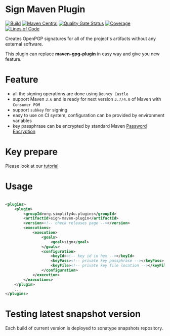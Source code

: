 # Sign Maven Plugin 
[![Build](https://github.com/s4u/sign-maven-plugin/workflows/Build/badge.svg)](https://github.com/s4u/sign-maven-plugin/actions?query=workflow%3ABuild)
[![Maven Central](https://maven-badges.herokuapp.com/maven-central/org.simplify4u.plugins/sign-maven-plugin/badge.svg)](https://maven-badges.herokuapp.com/maven-central/org.simplify4u.plugins/sign-maven-plugin)
[![Quality Gate Status](https://sonarcloud.io/api/project_badges/measure?project=org.simplify4u.plugins%3Asign-maven-plugin&metric=alert_status)](https://sonarcloud.io/dashboard?id=org.simplify4u.plugins%3Asign-maven-plugin)
[![Coverage](https://sonarcloud.io/api/project_badges/measure?project=org.simplify4u.plugins%3Asign-maven-plugin&metric=coverage)](https://sonarcloud.io/dashboard?id=org.simplify4u.plugins%3Asign-maven-plugin)
[![Lines of Code](https://sonarcloud.io/api/project_badges/measure?project=org.simplify4u.plugins%3Asign-maven-plugin&metric=ncloc)](https://sonarcloud.io/dashboard?id=org.simplify4u.plugins%3Asign-maven-plugin)

Creates OpenPGP signatures for all of the project's artifacts
without any external software.

This plugin can replace **maven-gpg-plugin** in easy way and give you new feature.

# Feature 

 - all the signing operations are done using `Bouncy Castle`
 - support Maven `3.6` and is ready for next version `3.7/4.0` of Maven  with `Consumer POM`
 - support `subkey` for signing
 - easy to use on CI system, configuration can be provided by environment variables
 - key passphrase can be encrypted by standard Maven [Password Encryption](https://maven.apache.org/guides/mini/guide-encryption.html)

# Key prepare
    
Please look at our [tutorial](src/site/markdown/key-prepare.md)

# Usage
```xml

<plugins>
    <plugin>
        <groupId>org.simplify4u.plugins</groupId>
        <artifactId>sign-maven-plugin</artifactId>
        <version><!-- check releases page --></version>
        <executions>
            <execution>
                <goals>
                    <goal>sign</goal>
                </goals>
                <configuration>
                    <keyId><!-- key id in hex --></keyId>
                    <keyPass><!-- private key passphrase --></keyPass>
                    <keyFile><!-- private key file location --></keyFile>
                </configuration>
            </execution>
        </executions>
    </plugin>
    ...
</plugins>
```
# Testing latest snapshot version

Each build of current version is deployed to sonatype snapshots repository.
